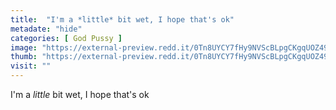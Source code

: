 ```yaml
---
title:  "I'm a *little* bit wet, I hope that's ok"
metadate: "hide"
categories: [ God Pussy ]
image: "https://external-preview.redd.it/0Tn8UYCY7fHy9NVScBLpgCKgqUOZ49r6rx7V2JGT-EY.jpg?auto=webp&s=d41ef13e367f978494d259dfe26cc58e5720e565"
thumb: "https://external-preview.redd.it/0Tn8UYCY7fHy9NVScBLpgCKgqUOZ49r6rx7V2JGT-EY.jpg?width=1080&crop=smart&auto=webp&s=5342fa3711c133738fa9597343afbf1d446084b2"
visit: ""
---
```

I'm a *little* bit wet, I hope that's ok
